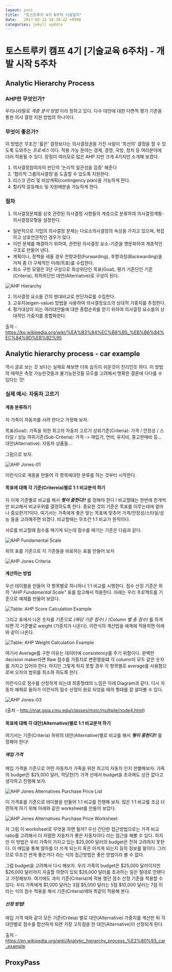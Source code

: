 ```yaml
---
layout: post
title:  "토스트루키 4기 6주차 기술일지"
date:   2017-02-12 18:20:42 +0900
categories: jekyll update
---
```


# 토스트루키 캠프 4기 [기술교육 6주차] - 개발 시작 5주차

## Analytic Hierarchy Process

### AHP란 무엇인가?

우리나라말로 _계층 분석 방법_ 이라 칭하고 있다. 다수 대안에 대한 다면적 평가 기준을 통한 의사 결정 지원 방법의 하나이다.

### 무엇이 좋은가?

이 방법은 무조건 '옳은' 결정보다는 의사결정권을 가진 사람이 '최선의' 결정을 할 수 있도록 도와주는 _프로세스_ 이다. 적용 가능 분야는 경제, 경영, 국방, 정치 등 여러분야에 더러 적용될 수 있다. 장점이 여러모로 많은 AHP 지만 크게 4가지만 소개해 보겠다.

1. 의사결정참여자의 판단의 '논리적 일관성을 검증' 해준다
2. '합리적 그룹의사결정'을 도출할 수 있도록 지원한다.
3. 리스크 관리 및 비상계획(contingency plan)을 가능하게 한다.
4. 합리적 갈등해소 및 자원배분을 가능하게 한다.

### 절차

1. 의사결정문제를 상호 관련된 의사결정 사항들의 계층으로 분류하여 의사결정계틍-의사결정모형을 설정한다.
  * 일반적으로 기업의 의사결정 문제는 다요소의사결정의 속성을 가지고 있으며, 복잡하고 상호연관적인 경우가 많다.
  * 이런 문제를 해결하기 위하여, 관련된 의사결정 요소-기준을 명문화하여 계층적인 구조로 만들어 낸다.
  * 계획이나, 정책을 세울 경우 전향과정(Forwarding), 후향과정(Backwarding)을 거쳐 좀 더 구체적인 미래(목표)를 수립한다.
  * 최소 구현 모델은 3단 구성으로 최상위단인 목표(Goal), 평가 기준단인 기준(Criteria), 최하위단인 대안(Alternative)로 구성이 된다.

  ![AHP Hierarchy](/assets/img/for_post/week3/953px-AHPHierarchy3.0.png)

2. 의사결정 요소들 간의 쌍대비교로 판단자료를 수집한다.
3. 고유치(eigen-value) 방법을 사용하여 의사결정요소의 상대적 가중치를 추정한다.
4. 평가대상이 되는 여러대안들에 대한 종합순위를 얻기 위하여 의사결정 요소들의 상대적인 가중치를 종합화한다.


출처 - https://ko.wikipedia.org/wiki/%EA%B3%84%EC%B8%B5_%EB%B6%84%EC%84%9D%EB%B2%95

## Analytic hierarchy process - car example

역시 글로 보는 것 보다는 실제로 해보면 더욱 습득이 쉬운것이 진리인듯 하다.
이 방법의 매력은 측정 가능한것들과 불가능한것들 모두를 고려해서 명확한 결론에 다다를 수 있다는 것!

### 실제 예시: 자동차 고르기

#### 계층 분류하기

자 가족이 자동차를 사려 한다고 가정해 보자.

목표(Goal): 가족을 위한 최고의 자동차 고르기
상위기준(Criteria): 가격 / 안정성 / 스타일 / 성능
하위기준(Sub-Criteria):  가격 -> 매입가, 연비, 유지비, 중고판매비 등...
대안(Alternative): 자동차 상품들...

그림으로 보자.

![AHP Jones-01](/assets/img/for_post/week3/650px-AHPJones01.png)

이런식으로 계층을 만들어 각 항목에대한 분류를 하는 것부터 시작한다.

#### 목표에 대해 각 기준(Critereia)별로 1:1 비교분석 하기

자 이제 기준별로 비교를 해서 _**뭣이 중헌디!!**_ 를 정해야 한다 ! 비교할떄는 한번에 한개씩만 비교해서 비교우위를 결정하도록 한다. 중요한 것의 기준은 목표를 이루는데에 얼마나 중요한가?이다. 여기서는 가족에게 좋은 맞는 목표에 맞추어 가격/안정성/스타일/성능 들을 고려해주면 되겠다. 비교할때는 무조건 1:1 비교가 원칙이다.

서로를 비교할떄 점수를 매기게 되는데 점수를 매기는 기준은 다음과 같다.

![AHP Fundamental Scale](/assets/img/for_post/week3/AHPFundamentalScale.png)

위의 표를 기준으로 각 기준들을 비료하는 표를 만들어 보자

![AHP Jones Criteria](/assets/img/for_post/week3/AHPJonesCriteria01.png)

#### 계산하는 방법


우선 테이블을 만들어 각 항목별로 하나하나 1:1 비교를 시행한다. 점수 산정 기준은 위의 _"AHP Fundamental Scale"_ 표를 참고해서 적용한다. 아래는 우리 프로젝트를 기준으로 예제를 만들어 보았다.

![Table: AHP Score Calculation Example](/assets/img/for_post/week3/ahp_score_calc_example.png)

그리고 표에서 나온 숫자를 기준으로 _(해당 기준 점수) / (Column 별 총 점수)_ 를 하게되면 각 기준별로 weight (가중치가 나온다). 이런식의 계산법을 예제에 적용하면 아래와 같이 나온다.

![Table: AHP Weight Calculation Example](/assets/img/for_post/week3/ahp_weight_calc_example.png)

여기서 Average를 구한 이유는 데이터에 consistency를 주기 위함이다. 완벽한 decision maker라면 Raw 점수를 가중치로 변환했을떄 각 column이 모두 같은 숫자를 가지고 있어야 한다. 하지만 그렇게 하지 못할 경우 각 항목별로 average를 사용함으로써 오차의 범위를 최소화 하도록 한다.

이런식으로 점수를 산정하게 되는데 최종형태의 느낌은 아래 Diagram과 같다. 다시 자동차 예제로 돌아가 이런식의 점수 산정이 완료 되었을 때의 형태를 잘 알아볼 수 있다.

![AHP Jones-03](/assets/img/for_post/week3/650px-AHPJones03.png)


(출처 - http://mat.gsia.cmu.edu/classes/mstc/multiple/node4.html)



#### 목표에 대해 각 대안(Alternative)별로 1:1 비교분석 하기

여기서는 기준(Criteria) 하위의 대안(Alternative)별로 비교를 해서 _**뭣이 중헌디!!**_ 를 정해야 한다!

##### 매입 가격

매입 가격을 기준으로 어떤 자동차가 가족을 위한 최고의 자동차 인지 판별해보자. 가족의 budget은 $25,000 달러, 적당한(?) 가격 선에서 budget을 초과해도 상관 없다고 생각하고 진행해 보자.

![AHP Jones Alternatives Purchase Price List](/assets/img/for_post/week3/AHPJonesPurchasePrice02.png)

이 가격표를 기준으로 테이블을 만들어 1:1 비교를 진행해 보자. 많은 1:1 비교를 조금 더 편하게 하기 위해 아래와 같은 worksheet를 만들어 보았다.

![AHP Jones Alternatives Purchase Price  Worksheet](/assets/img/for_post/week3/AHPJonesPurchasePrice03.png)

자 그럼 이 worksheet로 무엇을 하면 될까? 우선 간단한 접근방법으로는 가격 비교 ratio를 고려해서 더 저렴한 자동차가 좋은 자동차이다 라는 접근을 해볼 수 있다. 하지만 이 방법은 우리 가족이 가지고 있는 $25,000 달러의 budget은 전혀 고려하지 못한다. 이 매입을 통해 얼마를 더 쓰게 되는지 혹은 아끼게 되는지 등의 정보를 말이다. 그러므로 무조건 싼게 좋은거다 라는 식의 접근방법은 좋은 방법이라 볼 수 없다.

그럼 budget을 고려해서 다시 해보자. 우리 가족의 budget은 $25,000 달러이지만 $26,000 달러까지 지출할 의향이 있되 $26,000 달러를 초과하는 일은 절대로 안됀다고 가정해보자. 여기에도 과저 기준(Criteria)에 적용 했던 점수 산정 기준을 적용할 수 있다. 우리 가족에게 $1,000 달러는 3점 $5,000 달러는 5점 $10,000 달러는 7점 이라는 식의 점수 적용을 해서 기준(Criteria)때와 똑같이 적용해 본다.

##### 선정 방법!

매입 가격 때와 같이 모든 기준(Criteia) 별로 대안(Alternative) 가중치를 계산한 뒤 각 대안별로 점수를 합산하게 되면 가장 고득점을 한 대안(Alternative)이 선정되게 된다.

출처 - https://en.wikipedia.org/wiki/Analytic_hierarchy_process_%E2%80%93_car_example

## ProxyPass

